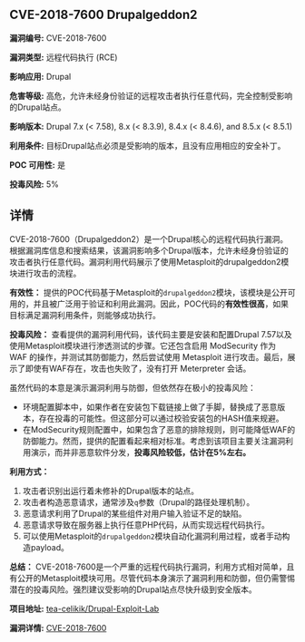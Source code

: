 ## CVE-2018-7600 Drupalgeddon2

**漏洞编号:** CVE-2018-7600

**漏洞类型:** 远程代码执行 (RCE)

**影响应用:** Drupal

**危害等级:** 高危，允许未经身份验证的远程攻击者执行任意代码，完全控制受影响的Drupal站点。

**影响版本:** Drupal 7.x (< 7.58), 8.x (< 8.3.9), 8.4.x (< 8.4.6), and 8.5.x (< 8.5.1)

**利用条件:** 目标Drupal站点必须是受影响的版本，且没有应用相应的安全补丁。

**POC 可用性:** 是

**投毒风险:** 5%

## 详情

CVE-2018-7600（Drupalgeddon2）是一个Drupal核心的远程代码执行漏洞。根据漏洞库信息和搜索结果，该漏洞影响多个Drupal版本，允许未经身份验证的攻击者执行任意代码。漏洞利用代码展示了使用Metasploit的drupalgeddon2模块进行攻击的流程。 

**有效性：**
提供的POC代码基于Metasploit的`drupalgeddon2`模块，该模块是公开可用的，并且被广泛用于验证和利用此漏洞。因此，POC代码的**有效性很高**，如果目标满足漏洞利用条件，则能够成功执行。

**投毒风险：**
查看提供的漏洞利用代码，该代码主要是安装和配置Drupal 7.57以及使用Metasploit模块进行渗透测试的步骤。它还包含启用 ModSecurity 作为 WAF 的操作，并测试其防御能力，然后尝试使用 Metasploit 进行攻击。最后，展示了即使有WAF存在，攻击也失败了，没有打开 Meterpreter 会话。

虽然代码的本意是演示漏洞利用与防御，但依然存在极小的投毒风险：

*   环境配置脚本中，如果作者在安装包下载链接上做了手脚，替换成了恶意版本，存在投毒的可能性。但这部分可以通过校验安装包的HASH值来规避。
*   在ModSecurity规则配置中，如果包含了恶意的排除规则，则可能降低WAF的防御能力。然而，提供的配置看起来相对标准。考虑到该项目主要关注漏洞利用演示，而并非恶意软件分发，**投毒风险较低，估计在5%左右。**

**利用方式：**
1.  攻击者识别出运行着未修补的Drupal版本的站点。
2.  攻击者构造恶意请求，通常涉及`q`参数（Drupal的路径处理机制）。
3.  恶意请求利用了Drupal的某些组件对用户输入验证不足的缺陷。
4.  恶意请求导致在服务器上执行任意PHP代码，从而实现远程代码执行。
5.  可以使用Metasploit的`drupalgeddon2`模块自动化漏洞利用过程，或者手动构造payload。

**总结：**
CVE-2018-7600是一个严重的远程代码执行漏洞，利用方式相对简单，且有公开的Metasploit模块可用。尽管代码本身演示了漏洞利用和防御，但仍需警惕潜在的投毒风险。强烈建议受影响的Drupal站点尽快升级到安全版本。

**项目地址:** [tea-celikik/Drupal-Exploit-Lab](https://github.com/tea-celikik/Drupal-Exploit-Lab)

**漏洞详情:** [CVE-2018-7600](https://nvd.nist.gov/vuln/detail/CVE-2018-7600)